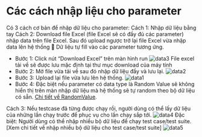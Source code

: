 # Các cách nhập liệu cho parameter
Có 3 cách cơ bản để nhập dữ liệu cho parameter:
Cách 1: Nhập dữ liệu bằng tay
Cách 2: Download file Excel (file Excel sẽ có đầy đủ các parameter) nhập data trên file Excel. Sau đó upload ngược trở lại file Excel vừa nhập data lên hệ thống  Dữ liệu tự fill vào các parameter tương ứng. 
- Bước 1:	Click nút “Download Excel” trên màn hình run
![data3](https://user-images.githubusercontent.com/105435351/197718132-6e2fed4e-f1dc-4b3b-ba5b-cb7deefd4329.png)
File excel tải về sẽ được lưu mặc định tại thư mục download của máy tính
- Bước 2:	Mở file vừa tải về sau đó nhập dữ liệu đầy và lưu lại.
![data2](https://user-images.githubusercontent.com/105435351/197718110-0c8cdbe6-18f4-4271-810b-4720dba15790.png)
- Bước 3:	Upload lại file vừa lưu lên hệ thống.
![data1](https://user-images.githubusercontent.com/105435351/197718096-93a4ee50-c829-4e51-8509-c5a5db8fd867.png)
- Bước 4:	Đặc biệt nếu parameter có data type là Random Value sẽ không hiển thị trên màn nhập dữ liệu mà hệ thống sẽ tự random theo bộ dữ liệu có sẵn. [Chi tiết về RandomValue]().

Cách 3: Nếu testcase đã từng được chạy rồi, người dùng có thể lấy dữ liệu của những lần chạy trước để phục vụ cho lần chạy sắp tới.
![data4](https://user-images.githubusercontent.com/105435351/197718151-9dacf8bc-3de7-4ba0-88f8-5946cb8545a1.png)
Đặc biệt: Người dùng có thể nhập nhiều bộ dữ liệu để chạy test case/test suite.[Xem chi tiết về nhập nhiều bộ dữ liệu cho test case/test suite]
![data5](https://user-images.githubusercontent.com/105435351/197718160-ffbb33c6-2b2d-42bb-ab13-81c04f7586bd.png)

